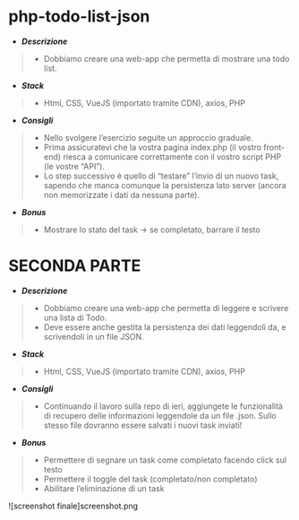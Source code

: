 
# php-todo-list-json  

* ***Descrizione***  
> - Dobbiamo creare una web-app che permetta di mostrare una todo list.  

* ***Stack***  
> - Html, CSS, VueJS (importato tramite CDN), axios, PHP  

* ***Consigli***  
> - Nello svolgere l’esercizio seguite un approccio graduale.  
> - Prima assicuratevi che la vostra pagina index.php (il vostro front-end) riesca a comunicare correttamente con il vostro script PHP (le vostre “API”).  
> - Lo step successivo è quello di “testare” l’invio di un nuovo task, sapendo che manca comunque la persistenza lato server (ancora non memorizzate i dati da nessuna parte).  

* ***Bonus***  
> - Mostrare lo stato del task → se completato, barrare il testo  


# **SECONDA PARTE**  

* ***Descrizione***  
> - Dobbiamo creare una web-app che permetta di leggere e scrivere una lista di Todo.  
> - Deve essere anche gestita la persistenza dei dati leggendoli da, e scrivendoli in un file JSON.  

* ***Stack***  
> - Html, CSS, VueJS (importato tramite CDN), axios, PHP  

* ***Consigli***  
> - Continuando il lavoro sulla repo di ieri, aggiungete le funzionalità di recupero delle informazioni leggendole da un file .json. Sullo stesso file dovranno essere salvati i nuovi task inviati!  

* ***Bonus***
> - Permettere di segnare un task come completato facendo click sul testo  
> - Permettere il toggle del task (completato/non completato)  
> - Abilitare l’eliminazione di un task


![screenshot finale]screenshot.png
